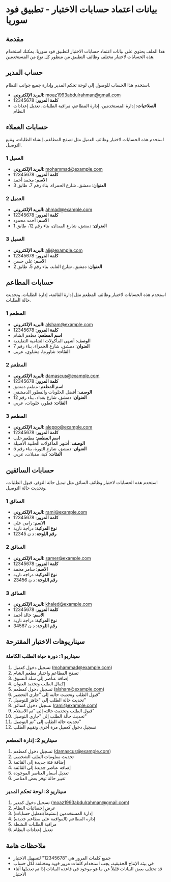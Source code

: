 # بيانات اعتماد حسابات الاختبار - تطبيق فود سوريا

## مقدمة

هذا الملف يحتوي على بيانات اعتماد حسابات الاختبار لتطبيق فود سوريا. يمكنك استخدام هذه الحسابات لاختبار مختلف وظائف التطبيق من منظور كل نوع من المستخدمين.

## حساب المدير

استخدم هذا الحساب للوصول إلى لوحة تحكم المدير وإدارة جميع جوانب النظام.

- **البريد الإلكتروني**: moaz1993abdulrahman@gmail.com
- **كلمة المرور**: 12345678
- **الصلاحيات**: إدارة المستخدمين، إدارة المطاعم، مراقبة الطلبات، تعديل إعدادات النظام

## حسابات العملاء

استخدم هذه الحسابات لاختبار وظائف العميل مثل تصفح المطاعم، إنشاء الطلبات، وتتبع التوصيل.

### العميل 1
- **البريد الإلكتروني**: mohammad@example.com
- **كلمة المرور**: 12345678
- **الاسم**: محمد أحمد
- **العنوان**: دمشق، شارع الحمراء، بناء رقم 7، طابق 3

### العميل 2
- **البريد الإلكتروني**: ahmad@example.com
- **كلمة المرور**: 12345678
- **الاسم**: أحمد محمود
- **العنوان**: دمشق، شارع الميدان، بناء رقم 12، طابق 1

### العميل 3
- **البريد الإلكتروني**: ali@example.com
- **كلمة المرور**: 12345678
- **الاسم**: علي حسن
- **العنوان**: دمشق، شارع العابد، بناء رقم 5، طابق 2

## حسابات المطاعم

استخدم هذه الحسابات لاختبار وظائف المطعم مثل إدارة القائمة، إدارة الطلبات، وتحديث حالة الطلبات.

### المطعم 1
- **البريد الإلكتروني**: alsham@example.com
- **كلمة المرور**: 12345678
- **اسم المطعم**: مطعم الشام
- **الوصف**: أشهى المأكولات الشامية التقليدية
- **العنوان**: دمشق، شارع الحمراء، بناء رقم 7
- **الفئات**: شاورما، مشاوي، عربي

### المطعم 2
- **البريد الإلكتروني**: damascus@example.com
- **كلمة المرور**: 12345678
- **اسم المطعم**: مطعم دمشق
- **الوصف**: أفضل الحلويات والفطور الدمشقي
- **العنوان**: دمشق، شارع بغداد، بناء رقم 12
- **الفئات**: فطور، حلويات، عربي

### المطعم 3
- **البريد الإلكتروني**: aleppo@example.com
- **كلمة المرور**: 12345678
- **اسم المطعم**: مطعم حلب
- **الوصف**: أشهر المأكولات الحلبية الأصيلة
- **العنوان**: دمشق، شارع الثورة، بناء رقم 5
- **الفئات**: كبة، مقبلات، عربي

## حسابات السائقين

استخدم هذه الحسابات لاختبار وظائف السائق مثل تبديل حالة التوفر، قبول الطلبات، وتحديث حالة التوصيل.

### السائق 1
- **البريد الإلكتروني**: rami@example.com
- **كلمة المرور**: 12345678
- **الاسم**: رامي علي
- **نوع المركبة**: دراجة نارية
- **رقم اللوحة**: د ن 12345

### السائق 2
- **البريد الإلكتروني**: samer@example.com
- **كلمة المرور**: 12345678
- **الاسم**: سامر محمد
- **نوع المركبة**: دراجة نارية
- **رقم اللوحة**: د ن 23456

### السائق 3
- **البريد الإلكتروني**: khaled@example.com
- **كلمة المرور**: 12345678
- **الاسم**: خالد أحمد
- **نوع المركبة**: دراجة نارية
- **رقم اللوحة**: د ن 34567

## سيناريوهات الاختبار المقترحة

### سيناريو 1: دورة حياة الطلب الكاملة
1. تسجيل دخول كعميل (mohammad@example.com)
2. تصفح المطاعم واختيار مطعم الشام
3. إضافة عناصر إلى سلة التسوق
4. إكمال الطلب وتحديد العنوان
5. تسجيل دخول كمطعم (alsham@example.com)
6. قبول الطلب وتحديث حالته إلى "جاري التحضير"
7. تحديث حالة الطلب إلى "جاهز للتوصيل"
8. تسجيل دخول كسائق (rami@example.com)
9. قبول الطلب وتحديث حالته إلى "تم الاستلام"
10. تحديث حالة الطلب إلى "جاري التوصيل"
11. تحديث حالة الطلب إلى "تم التوصيل"
12. تسجيل دخول كعميل مرة أخرى وتقييم الطلب

### سيناريو 2: إدارة المطعم
1. تسجيل دخول كمطعم (damascus@example.com)
2. تحديث معلومات الملف الشخصي
3. إضافة فئة جديدة إلى القائمة
4. إضافة عناصر جديدة إلى القائمة
5. تعديل أسعار العناصر الموجودة
6. تغيير حالة توفر بعض العناصر

### سيناريو 3: لوحة تحكم المدير
1. تسجيل دخول كمدير (moaz1993abdulrahman@gmail.com)
2. عرض إحصائيات النظام
3. إدارة المستخدمين (تنشيط/تعطيل حسابات)
4. إدارة المطاعم (الموافقة على مطاعم جديدة)
5. مراقبة الطلبات النشطة
6. تعديل إعدادات النظام

## ملاحظات هامة

- جميع كلمات المرور هي "12345678" لتسهيل الاختبار
- في بيئة الإنتاج الحقيقية، يجب استخدام كلمات مرور قوية ومختلفة لكل حساب
- قد تختلف بعض البيانات قليلاً عن ما هو موجود في قاعدة البيانات إذا تم تعديلها أثناء الاختبار
